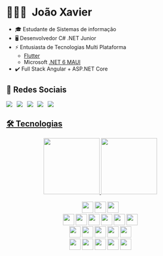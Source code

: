 # 👨🏻‍💻 &nbsp;João Xavier
  - 🎓 Estudante de Sistemas de informação
  - 🖥️ Desenvolvedor C# .NET Junior
  - ⚡ Entusiasta de Tecnologias Multi Plataforma
    - <a href="https://blog.geekhunter.com.br/flutter/">Flutter</a>
    - Microsoft <a href="https://docs.microsoft.com/pt-br/dotnet/maui/what-is-maui">.NET 6 MAUI</a>
  - ✔️ Full Stack Angular + ASP.NET Core

## 💬 Redes Sociais
<div name="redessociais" align="center" style="display: flex; flex-wrap: wrap;">
  <a href="https://www.linkedin.com/in/joaofernandoxavier/" target="_blank">  
      <img src="https://img.shields.io/badge/LinkedIn-0e76a8?style=for-the-badge&logo=linkedin&logoColor=white&labelColor=0b5e86" >
  </a>
  &nbsp;&nbsp;&nbsp;
  <a href="mailto:joao_jfmx@outlook.com" target="_blank">
      <img src="https://img.shields.io/badge/Outlook-0e70c8?style=for-the-badge&logo=microsoftoutlook&logoColor=white&labelColor=0b5aa0">
  </a>
  &nbsp;&nbsp;&nbsp;
   <a href="https://www.instagram.com/joaoxavier.dev/" target="_blank">
      <img src="https://img.shields.io/badge/Instagram-E4805F?style=for-the-badge&logo=instagram&logoColor=white&labelColor=A03347">
   </a>
  &nbsp;&nbsp;&nbsp;
  <a href="https://www.youtube.com/channel/UCmuDm5HN4u2LjsbIZ0Tbikw" target="_blank">
    <img src="https://img.shields.io/badge/YouTube-FF0000?style=for-the-badge&logo=youtube&logoColor=white&labelColor=9c0507">
  </a>
  &nbsp;&nbsp;&nbsp;
   <a href="https://www.twitch.tv/joaoxavierdev" target="_blank">
      <img src="https://img.shields.io/badge/Twitch-9146FF?style=for-the-badge&logo=twitch&logoColor=white&labelColor=692BC5">
</div>

  ## 🛠 Tecnologias 

<div align="center">
  <a href="https://github.com/joaojfmx">
  <img height="150em" src="https://github-readme-stats.vercel.app/api/top-langs/?username=JoaoXavierDEV&layout=compact&langs_count=5&theme=github_dark&locale=pt-br&hide_border=true&cache_seconds=1800"/>
      </a>
  <a href="https://github.com/joaojfmx/Autonomo_app">
  <img height="150em" width="" src="https://github-readme-stats.vercel.app/api/pin/?username=JoaoXavierDEV&repo=AutonomoAppBackEnd&theme=github_dark&show_owner=true&locale=pt-br&hide_border=true&show_icons=true&cache_seconds=1800"/>
  <!--  <img height="180em" src="https://github-readme-stats.vercel.app/api?username=joaojfmx&show_icons=true&theme=city_lights&include_all_commits=true&count_private=true&locale=pt-br&hide_border=true"/>
<img src="https://github-readme-stats.vercel.app/api/top-langs/?username=joaojfmx&theme=city_lights"/>-->
  </a>
</div>
  
<br>
  <div align="center">
    <img style="height: 30px;" src="https://img.shields.io/badge/Windows-0078D6?style=for-the-badge&logo=windows&logoColor=white">
    <img style="height: 30px;" src="https://img.shields.io/badge/Android-7d9e36?style=for-the-badge&logo=android&logoColor=white">
    <img style="height: 30px;" src="https://img.shields.io/badge/Visual%20Studio-5C2D91.svg?style=for-the-badge&logo=visual-studio&logoColor=white">
    <br>
    <img style="height: 30px;" src="https://img.shields.io/badge/C%23-512BD4?style=for-the-badge&logo=c-sharp&logoColor=white">
    <img style="height: 30px;" src="https://img.shields.io/badge/.NET Core-5C2D91?style=for-the-badge&logo=.net&logoColor=white">
    <img style="height: 30px;" src="https://img.shields.io/badge/ASP.NET-512BD4?style=for-the-badge&logo=.net&label=">
    <img style="height: 30px;" src="https://img.shields.io/badge/Angular-DD0031?style=for-the-badge&logo=angular&label=">
    <img style="height: 30px;" src="https://img.shields.io/badge/Flutter-512BD4?style=for-the-badge&logo=flutter&label=&link=.&logoWidth=0" >
    <img style="height: 30px;" src="https://img.shields.io/badge/-Ionic-3880FF?style=for-the-badge&logo=ionic&logoColor=white">
    <br>
    <img style="height: 30px;" src="https://img.shields.io/badge/Microsoft%20Azure-0089D6?style=for-the-badge&logo=microsoft-azure&logoColor=white">
    <img style="height: 30px;" src="https://img.shields.io/badge/firebase-%23039BE5.svg?style=for-the-badge&logo=firebase">
    <img style="height: 30px;" src="https://img.shields.io/badge/-SQL%20Server-CC2927?style=for-the-badge&logo=microsoft-sql-server&logoColor=white">
    <img style="height: 30px;" src="https://img.shields.io/badge/netlify-%23000000.svg?style=for-the-badge&logo=netlify&logoColor=#00C7B7">
    <img style="height: 30px;" src="https://img.shields.io/badge/postgres-%23316192.svg?style=for-the-badge&logo=postgresql&logoColor=white">
    <br>
    <img style="height: 30px;" src="https://img.shields.io/badge/-HTML5-E34F26?style=for-the-badge&logo=html5&logoColor=white">
    <img style="height: 30px;" src="https://img.shields.io/badge/-CSS3-1572B6?style=for-the-badge&logo=css3">
    <img style="height: 30px;" src="https://img.shields.io/badge/-Sass-CC6699?style=for-the-badge&logo=sass&logoColor=white">
    <img style="height: 30px;" src="https://img.shields.io/badge/javascript-%23323330.svg?style=for-the-badge&logo=javascript&logoColor=%23F7DF1E">
    <img style="height: 30px;" src="https://img.shields.io/badge/markdown-%23000000.svg?style=for-the-badge&logo=markdown&logoColor=white">
  </div>
 <!--
  <hr>

  <img style="height: 30px;" src="">
  <img style="height: 30px;" src="">
  <img style="height: 30px;" src="">
  <img style="height: 30px;" src="">
  <img style="height: 30px;" src="">
  -->

  

  <!--<div align="center">
    <img height="90" width="120" src="https://raw.githubusercontent.com/devicons/devicon/master/icons/csharp/csharp-original.svg">&nbsp;&nbsp;&nbsp;
    <img height="90" width="120" src="https://upload.wikimedia.org/wikipedia/commons/a/a3/.NET_Logo.svg">&nbsp;&nbsp;&nbsp;
    <img height="90" width="120" src="https://upload.wikimedia.org/wikipedia/commons/c/cf/Angular_full_color_logo.svg">&nbsp;&nbsp;&nbsp;
    <img height="90" width="120" src="https://cdn.jsdelivr.net/gh/devicons/devicon/icons/flutter/flutter-original.svg" />
  </div>-->

